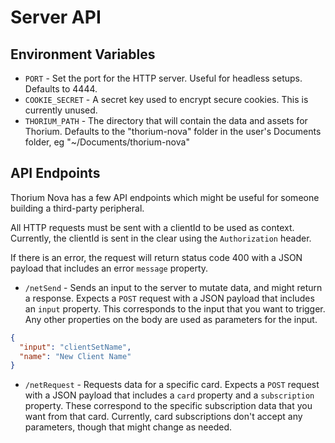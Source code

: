 # Server API

## Environment Variables

- `PORT` - Set the port for the HTTP server. Useful for headless setups.
  Defaults to 4444.
- `COOKIE_SECRET` - A secret key used to encrypt secure cookies. This is
  currently unused.
- `THORIUM_PATH` - The directory that will contain the data and assets for
  Thorium. Defaults to the "thorium-nova" folder in the user's Documents folder,
  eg "~/Documents/thorium-nova"

## API Endpoints

Thorium Nova has a few API endpoints which might be useful for someone building
a third-party peripheral.

All HTTP requests must be sent with a clientId to be used as context. Currently,
the clientId is sent in the clear using the `Authorization` header.

If there is an error, the request will return status code 400 with a JSON
payload that includes an error `message` property.

- `/netSend` - Sends an input to the server to mutate data, and might return a
  response. Expects a `POST` request with a JSON payload that includes an
  `input` property. This corresponds to the input that you want to trigger. Any
  other properties on the body are used as parameters for the input.

```json
{
  "input": "clientSetName",
  "name": "New Client Name"
}
```

- `/netRequest` - Requests data for a specific card. Expects a `POST` request
  with a JSON payload that includes a `card` property and a `subscription`
  property. These correspond to the specific subscription data that you want
  from that card. Currently, card subscriptions don't accept any parameters,
  though that might change as needed.
